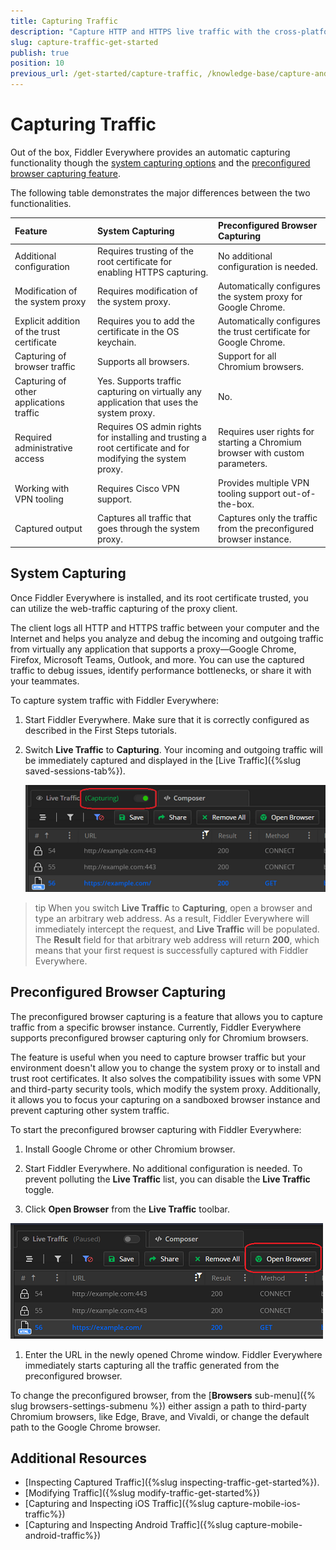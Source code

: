 ```yaml
---
title: Capturing Traffic
description: "Capture HTTP and HTTPS live traffic with the cross-platform, web-debugging, HTTP-proxy Telerik Fiddler Everywhere tool."
slug: capture-traffic-get-started
publish: true
position: 10
previous_url: /get-started/capture-traffic, /knowledge-base/capture-and-inspect-web-traffic, /get-started/traffic/capture-traffic
---
```


# Capturing Traffic

Out of the box, Fiddler Everywhere provides an automatic capturing functionality though the [system capturing options](#system-capturing) and the [preconfigured browser capturing feature](#preconfigured-browser-capturing).

The following table demonstrates the major differences between the two functionalities.

| Feature          |System Capturing |Preconfigured Browser Capturing  
|:-----------------|:----------------|:-----------------
| Additional configuration       | Requires trusting of the root certificate for enabling HTTPS capturing. | No additional configuration is needed.
| Modification of the system proxy | Requires modification of the system proxy. | Automatically configures the system proxy for Google Chrome.
| Explicit addition of the trust certificate | Requires you to add the certificate in the OS keychain. | Automatically configures the trust certificate for Google Chrome.
| Capturing of browser traffic   | Supports all browsers.  | Support for all Chromium browsers.
| Capturing of other applications traffic | Yes. Supports traffic capturing on virtually any application that uses the system proxy. | No.
| Required administrative access | Requires OS admin rights for installing and trusting a root certificate and for modifying the system proxy.  | Requires user rights for starting a Chromium browser with custom parameters.
| Working with VPN tooling       | Requires Cisco VPN support. | Provides multiple VPN tooling support out-of-the-box.
| Captured output                | Captures all traffic that goes through the system proxy. | Captures only the traffic from the preconfigured browser instance.


## System Capturing

Once Fiddler Everywhere is installed, and its root certificate trusted, you can utilize the web-traffic capturing of the proxy client.

The client logs all HTTP and HTTPS traffic between your computer and the Internet and helps you analyze and debug the incoming and outgoing traffic from virtually any application that supports a proxy&mdash;Google Chrome, Firefox, Microsoft Teams, Outlook, and more. You can use the captured traffic to debug issues, identify performance bottlenecks, or share it with your teammates.

To capture system traffic with Fiddler Everywhere:

1. Start Fiddler Everywhere. Make sure that it is correctly configured as described in the First Steps tutorials.

1. Switch **Live Traffic** to **Capturing**. Your incoming and outgoing traffic will be immediately captured and displayed in the [Live Traffic]({%slug saved-sessions-tab%}).

    ![Enabling Live Traffic](../images/get-started/get-started-toggle.png)

>tip When you switch **Live Traffic** to **Capturing**, open a browser and type an arbitrary web address. As a result, Fiddler Everywhere will immediately intercept the request, and **Live Traffic** will be populated. The **Result** field for that arbitrary web address will return **200**, which means that your first request is successfully captured with Fiddler Everywhere.


## Preconfigured Browser Capturing

The preconfigured browser capturing is a feature that allows you to capture traffic from a specific browser instance. Currently, Fiddler Everywhere supports preconfigured browser capturing only for Chromium browsers.

The feature is useful when you need to capture browser traffic but your environment doesn't allow you to change the system proxy or to install and trust root certificates. It also solves the compatibility issues with some VPN and third-party security tools, which modify the system proxy. Additionally, it allows you to focus your capturing on a sandboxed browser instance and prevent capturing other system traffic.

To start the preconfigured browser capturing with Fiddler Everywhere:

1. Install Google Chrome or other Chromium browser.

1. Start Fiddler Everywhere. No additional configuration is needed. To prevent polluting the **Live Traffic** list, you can disable the **Live Traffic** toggle.

1. Click **Open Browser** from the **Live Traffic** toolbar.

  ![the "Open Browser" option for opening preconfigured browser for automatic capture](../images/get-started/get-started-open-browser.png)

1. Enter the URL in the newly opened Chrome window. Fiddler Everywhere immediately starts capturing all the traffic generated from the preconfigured browser.

To change the preconfigured browser, from the [**Browsers** sub-menu]({% slug browsers-settings-submenu %}) either assign a path to third-party Chromium browsers, like Edge, Brave, and Vivaldi, or change the default path to the Google Chrome browser.

## Additional Resources

- [Inspecting Captured Traffic]({%slug inspecting-traffic-get-started%}).
- [Modifying Traffic]({%slug modify-traffic-get-started%})
- [Capturing and Inspecting iOS Traffic]({%slug capture-mobile-ios-traffic%})
- [Capturing and Inspecting Android Traffic]({%slug capture-mobile-android-traffic%})
